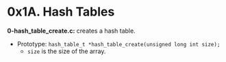 # 0x1A. Hash Tables

**0-hash_table_create.c:** creates a hash table.

- Prototype: `hash_table_t *hash_table_create(unsigned long int size);`
  - `size` is the size of the array.
  